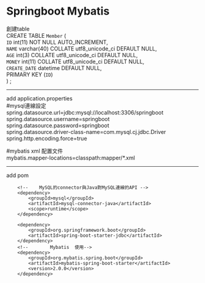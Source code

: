 # Springboot Mybatis

創建table  
CREATE TABLE `Member` (  
            `ID` int(11) NOT NULL AUTO_INCREMENT,  
            `NAME` varchar(40) COLLATE utf8_unicode_ci DEFAULT NULL,  
            `AGE` int(3) COLLATE utf8_unicode_ci DEFAULT NULL,  
            `MONEY` int(11) COLLATE utf8_unicode_ci DEFAULT NULL,  
            `CREATE_DATE` datetime DEFAULT NULL,  
            PRIMARY KEY (`ID`)  
          ) ;  
***     
add application.properties  
#mysql連線設定  
spring.datasource.url=jdbc:mysql://localhost:3306/springboot  
spring.datasource.username=springboot  
spring.datasource.password=springboot  
spring.datasource.driver-class-name=com.mysql.cj.jdbc.Driver  
spring.http.encoding.force=true

#mybatis xml 配置文件  
mybatis.mapper-locations=classpath:mapper/*.xml
***
add pom

		<!--   	MySQL的connector與Java對MySQL連線的API -->
    	<dependency>
		    <groupId>mysql</groupId>
		    <artifactId>mysql-connector-java</artifactId>
			<scope>runtime</scope>
		</dependency>

		<dependency>
		    <groupId>org.springframework.boot</groupId>
		    <artifactId>spring-boot-starter-jdbc</artifactId>
		</dependency>
        <!-- 		Mybatis  使用-->
		<dependency>
			<groupId>org.mybatis.spring.boot</groupId>
			<artifactId>mybatis-spring-boot-starter</artifactId>
			<version>2.0.0</version>
		</dependency>
